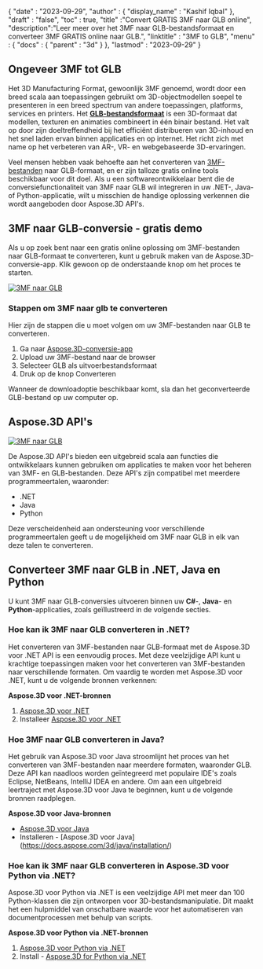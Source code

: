 {
  "date" : "2023-09-29",
  "author" : {
    "display_name" : "Kashif Iqbal"
},
  "draft" : "false",
  "toc" : true,
  "title" :"Convert GRATIS 3MF naar GLB online",
  "description":"Leer meer over het 3MF naar GLB-bestandsformaat en converteer 3MF GRATIS online naar GLB.",
  "linktitle" : "3MF to GLB",
  "menu" : {
    "docs" : {
      "parent" : "3d"
}
},
  "lastmod" : "2023-09-29"
}

## Ongeveer 3MF tot GLB

Het 3D Manufacturing Format, gewoonlijk 3MF genoemd, wordt door een breed scala aan toepassingen gebruikt om 3D-objectmodellen soepel te presenteren in een breed spectrum van andere toepassingen, platforms, services en printers. Het **[GLB-bestandsformaat](/nl/3d/glb/)** is een 3D-formaat dat modellen, texturen en animaties combineert in één binair bestand. Het valt op door zijn doeltreffendheid bij het efficiënt distribueren van 3D-inhoud en het snel laden ervan binnen applicaties en op internet. Het richt zich met name op het verbeteren van AR-, VR- en webgebaseerde 3D-ervaringen.

Veel mensen hebben vaak behoefte aan het converteren van [3MF-bestanden](/nl/3d/3mf/) naar GLB-formaat, en er zijn talloze gratis online tools beschikbaar voor dit doel. Als u een softwareontwikkelaar bent die de conversiefunctionaliteit van 3MF naar GLB wil integreren in uw .NET-, Java- of Python-applicatie, wilt u misschien de handige oplossing verkennen die wordt aangeboden door Aspose.3D API's.

## 3MF naar GLB-conversie - gratis demo

Als u op zoek bent naar een gratis online oplossing om 3MF-bestanden naar GLB-formaat te converteren, kunt u gebruik maken van de Aspose.3D-conversie-app. Klik gewoon op de onderstaande knop om het proces te starten.

[![3MF naar GLB](../3mf-to-glb.png)](https://products.aspose.app/3d/conversion/)

### Stappen om 3MF naar glb te converteren

Hier zijn de stappen die u moet volgen om uw 3MF-bestanden naar GLB te converteren.

1. Ga naar [Aspose.3D-conversie-app](https://products.aspose.app/3d/conversion/)
1. Upload uw 3MF-bestand naar de browser
1. Selecteer GLB als uitvoerbestandsformaat
1. Druk op de knop Converteren

Wanneer de downloadoptie beschikbaar komt, sla dan het geconverteerde GLB-bestand op uw computer op.

## Aspose.3D API's

[![3MF naar GLB](../try-aspose-3d.png)](https://products.aspose.com/3d/)

De Aspose.3D API's bieden een uitgebreid scala aan functies die ontwikkelaars kunnen gebruiken om applicaties te maken voor het beheren van 3MF- en GLB-bestanden. Deze API's zijn compatibel met meerdere programmeertalen, waaronder:

* .NET
* Java
* Python

Deze verscheidenheid aan ondersteuning voor verschillende programmeertalen geeft u de mogelijkheid om 3MF naar GLB in elk van deze talen te converteren.

## Converteer 3MF naar GLB in .NET, Java en Python

U kunt 3MF naar GLB-conversies uitvoeren binnen uw **C#**-, **Java**- en **Python**-applicaties, zoals geïllustreerd in de volgende secties.

### Hoe kan ik 3MF naar GLB converteren in .NET?

Het converteren van 3MF-bestanden naar GLB-formaat met de Aspose.3D voor .NET API is een eenvoudig proces. Met deze veelzijdige API kunt u krachtige toepassingen maken voor het converteren van 3MF-bestanden naar verschillende formaten. Om vaardig te worden met Aspose.3D voor .NET, kunt u de volgende bronnen verkennen:

**Aspose.3D voor .NET-bronnen**

1. [Aspose.3D voor .NET](https://products.aspose.com/3d/net/)
1. Installeer [Aspose.3D voor .NET](https://docs.aspose.com/3d/net/installation/)

### Hoe 3MF naar GLB converteren in Java?

Het gebruik van Aspose.3D voor Java stroomlijnt het proces van het converteren van 3MF-bestanden naar meerdere formaten, waaronder GLB. Deze API kan naadloos worden geïntegreerd met populaire IDE's zoals Eclipse, NetBeans, IntelliJ IDEA en andere. Om aan een uitgebreid leertraject met Aspose.3D voor Java te beginnen, kunt u de volgende bronnen raadplegen.

**Aspose.3D voor Java-bronnen**

* [Aspose.3D voor Java](https://products.aspose.com/3d/java/)
* Installeren - [Aspose.3D voor Java] (https://docs.aspose.com/3d/java/installation/)

### Hoe kan ik 3MF naar GLB converteren in Aspose.3D voor Python via .NET?

Aspose.3D voor Python via .NET is een veelzijdige API met meer dan 100 Python-klassen die zijn ontworpen voor 3D-bestandsmanipulatie. Dit maakt het een hulpmiddel van onschatbare waarde voor het automatiseren van documentprocessen met behulp van scripts.

**Aspose.3D voor Python via .NET-bronnen**

1. [Aspose.3D voor Python via .NET](https://products.aspose.com/3d/python-net/)
1. Install - [Aspose.3D for Python via .NET](https://releases.aspose.com/3d/python-net/)
